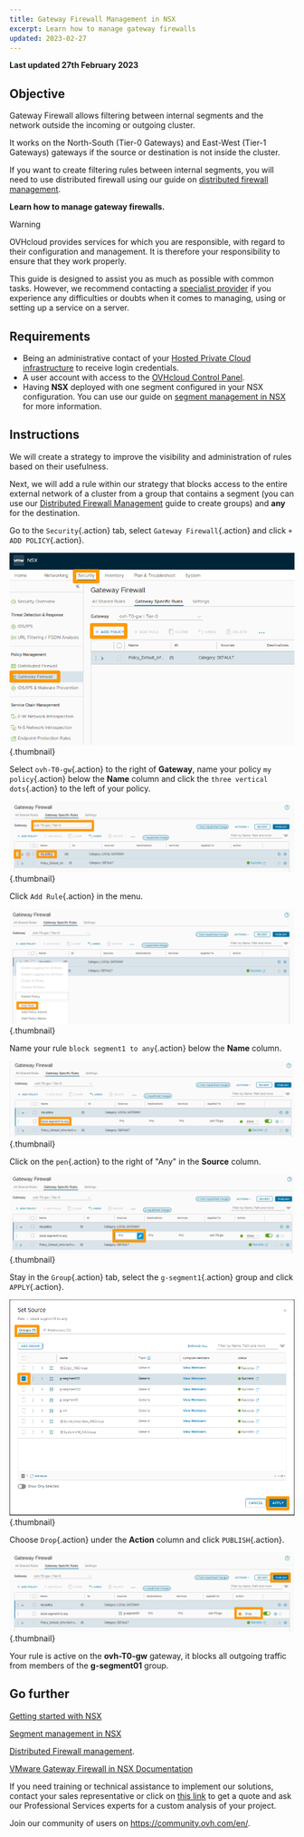 ```yaml
---
title: Gateway Firewall Management in NSX
excerpt: Learn how to manage gateway firewalls
updated: 2023-02-27
---
```


**Last updated 27th February 2023**

## Objective

Gateway Firewall allows filtering between internal segments and the network outside the incoming or outgoing cluster.

It works on the North-South (Tier-0 Gateways) and East-West (Tier-1 Gateways) gateways if the source or destination is not inside the cluster.

If you want to create filtering rules between internal segments, you will need to use distributed firewall using our guide on [distributed firewall management](/pages/hosted_private_cloud/hosted_private_cloud_powered_by_vmware/nsx-05-manage-distributed-firewall).

**Learn how to manage gateway firewalls.**

> [!warning]
> OVHcloud provides services for which you are responsible, with regard to their configuration and management. It is therefore your responsibility to ensure that they work properly.
>
> This guide is designed to assist you as much as possible with common tasks. However, we recommend contacting a [specialist provider](https://partner.ovhcloud.com/en-ca/directory/) if you experience any difficulties or doubts when it comes to managing, using or setting up a service on a server.
>

## Requirements

- Being an administrative contact of your [Hosted Private Cloud infrastructure](https://www.ovhcloud.com/en-ca/enterprise/products/hosted-private-cloud/) to receive login credentials.
- A user account with access to the [OVHcloud Control Panel](https://ca.ovh.com/auth/?action=gotomanager&from=https://www.ovh.com/ca/en/&ovhSubsidiary=ca).
- Having **NSX** deployed with one segment configured in your NSX configuration. You can use our guide on [segment management in NSX](/pages/hosted_private_cloud/hosted_private_cloud_powered_by_vmware/nsx-02-segment-management) for more information.

## Instructions

We will create a strategy to improve the visibility and administration of rules based on their usefulness.

Next, we will add a rule within our strategy that blocks access to the entire external network of a cluster from a group that contains a segment (you can use our [Distributed Firewall Management](/pages/hosted_private_cloud/hosted_private_cloud_powered_by_vmware/nsx-05-manage-distributed-firewall) guide to create groups) and **any** for the destination.

Go to the `Security`{.action} tab, select `Gateway Firewall`{.action} and click `+ ADD POLICY`{.action}.

![01 Create gateway firewall rules 01](images/01-create-gateway-firewall-rules01.png){.thumbnail}

Select `ovh-T0-gw`{.action} to the right of **Gateway**, name your policy `my policy`{.action} below the **Name** column and click the `three vertical dots`{.action} to the left of your policy.

![01 Create gateway firewall rules 02](images/01-create-gateway-firewall-rules02.png){.thumbnail}

Click `Add Rule`{.action} in the menu.

![01 Create gateway firewall rules 03](images/01-create-gateway-firewall-rules03.png){.thumbnail}

Name your rule `block segment1 to any`{.action} below the **Name** column.

![01 Create gateway firewall rules 04](images/01-create-gateway-firewall-rules04.png){.thumbnail}

Click on the `pen`{.action} to the right of "Any" in the **Source** column.

![01 Create gateway firewall rules 05](images/01-create-gateway-firewall-rules05.png){.thumbnail}

Stay in the `Group`{.action} tab, select the `g-segment1`{.action} group and click `APPLY`{.action}.

![01 Create gateway firewall rules 06](images/01-create-gateway-firewall-rules06.png){.thumbnail}

Choose `Drop`{.action} under the **Action** column and click `PUBLISH`{.action}.

![01 Create gateway firewall rules 07](images/01-create-gateway-firewall-rules07.png){.thumbnail}

Your rule is active on the **ovh-T0-gw** gateway, it blocks all outgoing traffic from members of the **g-segment01** group.

## Go further <a name="gofurther"></a>

[Getting started with NSX](/pages/hosted_private_cloud/hosted_private_cloud_powered_by_vmware/nsx-01-first-steps)

[Segment management in NSX](/pages/hosted_private_cloud/hosted_private_cloud_powered_by_vmware/nsx-02-segment-management)

[Distributed Firewall management](/pages/hosted_private_cloud/hosted_private_cloud_powered_by_vmware/nsx-05-manage-distributed-firewall).

[VMware Gateway Firewall in NSX Documentation](https://docs.vmware.com/en/VMware-NSX-T-Data-Center/3.2/administration/GUID-A52E1A6F-F27D-41D9-9493-E3A75EC35481.html)

If you need training or technical assistance to implement our solutions, contact your sales representative or click on [this link](https://www.ovhcloud.com/en-ca/professional-services/) to get a quote and ask our Professional Services experts for a custom analysis of your project.

Join our community of users on <https://community.ovh.com/en/>.

